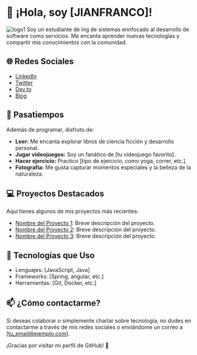# 👋 ¡Hola, soy [JIANFRANCO]!
![logo1](https://upload.wikimedia.org/wikipedia/commons/thumb/4/44/Spring_Framework_Logo_2018.svg/2560px-Spring_Framework_Logo_2018.svg.png)
Soy un estudiante de ing de sistemas ennfocado al desarrollo de software como servicios.
Me encanta aprender nuevas tecnologías y compartir mis conocimientos con la comunidad.

## 🌐 Redes Sociales

- [LinkedIn](https://www.linkedin.com/in/tu-perfil)
- [Twitter](https://twitter.com/tu_usuario)
- [Dev.to](https://dev.to/tu_usuario)
- [Blog](https://tu-blog.com)

## 🎨 Pasatiempos

Además de programar, disfruto de:

- **Leer:** Me encanta explorar libros de ciencia ficción y desarrollo personal.
- **Jugar videojuegos:** Soy un fanático de [tu videojuego favorito].
- **Hacer ejercicio:** Practico [tipo de ejercicio, como yoga, correr, etc.].
- **Fotografía:** Me gusta capturar momentos especiales y la belleza de la naturaleza.

## 💻 Proyectos Destacados

Aquí tienes algunos de mis proyectos más recientes:

- [Nombre del Proyecto 1](enlace-al-proyecto-1): Breve descripción del proyecto.
- [Nombre del Proyecto 2](enlace-al-proyecto-2): Breve descripción del proyecto.
- [Nombre del Proyecto 3](enlace-al-proyecto-3): Breve descripción del proyecto.

## 🚀 Tecnologías que Uso

- Lenguajes: [JavaScript, Java]
- Frameworks: [Spring, angular, etc.]
- Herramientas: [Git, Docker, etc.]

## 📫 ¿Cómo contactarme?

Si deseas colaborar o simplemente charlar sobre tecnología, no dudes en contactarme a través de mis redes sociales o enviándome un correo a [tu_email@ejemplo.com].

¡Gracias por visitar mi perfil de GitHub! 🚀
